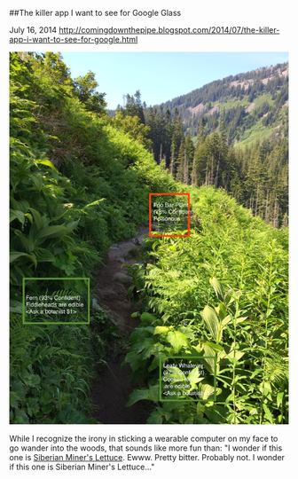 ##The killer app I want to see for Google Glass

July 16, 2014
http://comingdownthepipe.blogspot.com/2014/07/the-killer-app-i-want-to-see-for-google.html

![](../images/killer.jpg)

While I recognize the irony in sticking a wearable computer on my face to go wander into the woods, that sounds like more fun than: "I wonder if this one is [Siberian Miner's Lettuce](http://en.wikipedia.org/wiki/Claytonia_sibirica).  Ewww.  Pretty bitter.  Probably not. I wonder if this one is Siberian Miner's Lettuce..."
